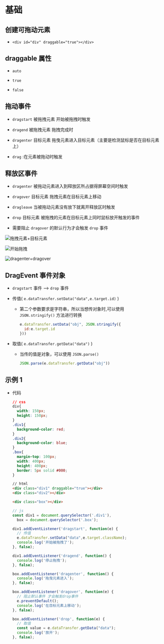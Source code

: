 # 基础

## 创建可拖动元素

- `<div id="div" draggable="true"></div>`

## draggable 属性

- `auto`

- `true`

- `false`

## 拖动事件

- `dragstart` 被拖拽元素 开始被拖拽时触发

- `dragend` 被拖拽元素 拖拽完成时

- `dragenter` 目标元素 拖曳元素进入目标元素（主要是检测鼠标是否在目标元素上）

- `drag` :在元素被拖动时触发

## 释放区事件

- `dragenter` 被拖动元素进入到释放区所占据得屏幕空间时触发

- `dragover` 目标元素 拖拽元素在目标元素上移动

- `dragleave` 当被拖动元素没有放下就离开释放区时触发

- `drop` 目标元素 被拖拽的元素在目标元素上同时鼠标放开触发的事件

- 需要阻止 `dragover` 的默认行为才会触发 `drop` 事件

![拖拽元素+目标元素](image/拖拽元素+目标元素_G2woNUfkFX.png "拖拽元素+目标元素")

![开始拖拽](image/开始拖拽_IQw-SRuBx6.png "开始拖拽")

![dragenter+dragover](image/dragenter+dragover_WLPpVs2ikH.png "dragenter+dragover")

## DragEvent 事件对象

- `dragstart` 事件 --> `drop` 事件

- 传值( `e.dataTransfer.setData("data",e.target.id)` )

  - 第二个参数要求是字符串，所以当想传对象时,可以使用 `JSON.stringify()` 方法进行转换

    ```js
    e.dataTransfer.setData("obj", JSON.stringify({
      id:e.target.id
    }))
    ```

- 取值( `e.dataTransfer.getData("data")` )

  - 当传的值是对象，可以使用 `JSON.parse()`

    ```js
    JSON.parse(e.dataTransfer.getData("obj"))
    ```

## 示例 1

- 代码

    ```css
    // css
    div{
      width: 150px;
      height: 150px;
    }
    .div1{
      background-color: red;
    }
    .div2{
      background-color: blue;
    }
    .box{
      margin-top: 100px;
      width: 400px;
      height: 400px;
      border: 5px solid #000;
    }
    ```

    ```html
    // html
    <div class="div1" draggable="true"></div>
    <div class="div2"></div>

    <div class="box"></div>
    ```

    ```js
    // js
    const div1 = document.querySelector('.div1'),
      box = document.querySelector('.box');

    div1.addEventListener('dragstart', function(e) {
      // 传值
      e.dataTransfer.setData("data",e.target.className);
      console.log('开始被拖拽了');
    }, false);

    div1.addEventListener('dragend', function() {
      console.log('停止拖拽');
    }, false);

    box.addEventListener('dragenter', function() {
      console.log('拖曳元素进入');
    }, false);

    box.addEventListener('dragover', function(e) {
      // 阻止默认事件 才会触发drop事件
      e.preventDefault();
      console.log('在目标元素上移动');
    }, false);

    box.addEventListener('drop', function(e) {
      // 取值
      const value = e.dataTransfer.getData("data");
      console.log('放开');
    }, false);
    ```
